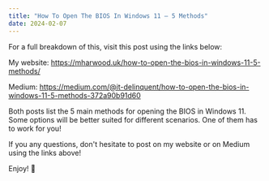 ```yaml
---
title: "How To Open The BIOS In Windows 11 – 5 Methods"
date: 2024-02-07
---
```


For a full breakdown of this, visit this post using the links below:

My website: https://mharwood.uk/how-to-open-the-bios-in-windows-11-5-methods/

Medium: https://medium.com/@it-delinquent/how-to-open-the-bios-in-windows-11-5-methods-372a90b91d60

Both posts list the 5 main methods for opening the BIOS in Windows 11. Some options will be better suited for different scenarios. One of them has to work for you!

If you any questions, don't hesitate to post on my website or on Medium using the links above!

Enjoy! 🎉
